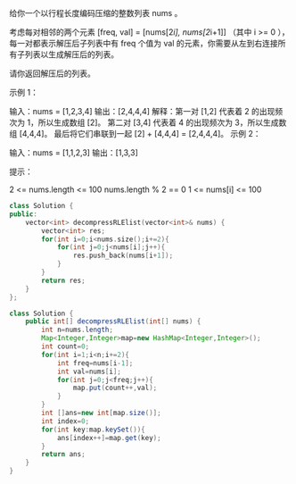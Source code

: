 给你一个以行程长度编码压缩的整数列表 nums 。

考虑每对相邻的两个元素 [freq, val] = [nums[2*i], nums[2*i+1]] （其中 i >= 0 ），每一对都表示解压后子列表中有 freq 个值为 val 的元素，你需要从左到右连接所有子列表以生成解压后的列表。

请你返回解压后的列表。

 

示例 1：

输入：nums = [1,2,3,4]
输出：[2,4,4,4]
解释：第一对 [1,2] 代表着 2 的出现频次为 1，所以生成数组 [2]。
第二对 [3,4] 代表着 4 的出现频次为 3，所以生成数组 [4,4,4]。
最后将它们串联到一起 [2] + [4,4,4] = [2,4,4,4]。
示例 2：

输入：nums = [1,1,2,3]
输出：[1,3,3]


提示：

2 <= nums.length <= 100
nums.length % 2 == 0
1 <= nums[i] <= 100

```c++
class Solution {
public:
    vector<int> decompressRLElist(vector<int>& nums) {
        vector<int> res;
        for(int i=0;i<nums.size();i+=2){
            for(int j=0;j<nums[i];j++){
                res.push_back(nums[i+1]);
            }
        }
        return res;
    }
};
```

```java
class Solution {
    public int[] decompressRLElist(int[] nums) {
        int n=nums.length;
        Map<Integer,Integer>map=new HashMap<Integer,Integer>();
        int count=0;
        for(int i=1;i<n;i+=2){
            int freq=nums[i-1];
            int val=nums[i];
            for(int j=0;j<freq;j++){
                map.put(count++,val);
            }
        }
        int []ans=new int[map.size()];
        int index=0;
        for(int key:map.keySet()){
            ans[index++]=map.get(key);
        }
        return ans;
    }
}
```

